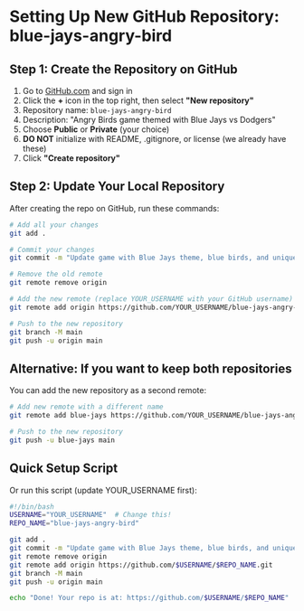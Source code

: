 # Setting Up New GitHub Repository: blue-jays-angry-bird

## Step 1: Create the Repository on GitHub

1. Go to [GitHub.com](https://github.com) and sign in
2. Click the **+** icon in the top right, then select **"New repository"**
3. Repository name: `blue-jays-angry-bird`
4. Description: "Angry Birds game themed with Blue Jays vs Dodgers"
5. Choose **Public** or **Private** (your choice)
6. **DO NOT** initialize with README, .gitignore, or license (we already have these)
7. Click **"Create repository"**

## Step 2: Update Your Local Repository

After creating the repo on GitHub, run these commands:

```bash
# Add all your changes
git add .

# Commit your changes
git commit -m "Update game with Blue Jays theme, blue birds, and unique player names"

# Remove the old remote
git remote remove origin

# Add the new remote (replace YOUR_USERNAME with your GitHub username)
git remote add origin https://github.com/YOUR_USERNAME/blue-jays-angry-bird.git

# Push to the new repository
git branch -M main
git push -u origin main
```

## Alternative: If you want to keep both repositories

You can add the new repository as a second remote:

```bash
# Add new remote with a different name
git remote add blue-jays https://github.com/YOUR_USERNAME/blue-jays-angry-bird.git

# Push to the new repository
git push -u blue-jays main
```

## Quick Setup Script

Or run this script (update YOUR_USERNAME first):

```bash
#!/bin/bash
USERNAME="YOUR_USERNAME"  # Change this!
REPO_NAME="blue-jays-angry-bird"

git add .
git commit -m "Update game with Blue Jays theme, blue birds, and unique player names"
git remote remove origin
git remote add origin https://github.com/$USERNAME/$REPO_NAME.git
git branch -M main
git push -u origin main

echo "Done! Your repo is at: https://github.com/$USERNAME/$REPO_NAME"
```

